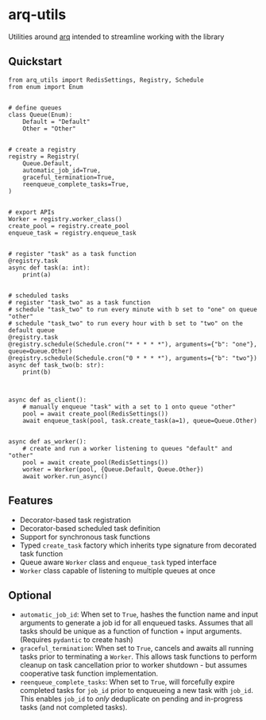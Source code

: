 # arq-utils

Utilities around [arq](https://arq-docs.helpmanual.io/) intended to streamline working with the library

## Quickstart

```python3
from arq_utils import RedisSettings, Registry, Schedule
from enum import Enum


# define queues
class Queue(Enum):
    Default = "Default"
    Other = "Other"


# create a registry
registry = Registry(
    Queue.Default,
    automatic_job_id=True,
    graceful_termination=True,
    reenqueue_complete_tasks=True,
)


# export APIs
Worker = registry.worker_class()
create_pool = registry.create_pool
enqueue_task = registry.enqueue_task


# register "task" as a task function
@registry.task
async def task(a: int):
    print(a)


# scheduled tasks
# register "task_two" as a task function
# schedule "task_two" to run every minute with b set to "one" on queue "other"
# schedule "task_two" to run every hour with b set to "two" on the default queue
@registry.task
@registry.schedule(Schedule.cron("* * * * *"), arguments={"b": "one"}, queue=Queue.Other)
@registry.schedule(Schedule.cron("0 * * * *"), arguments={"b": "two"})
async def task_two(b: str):
    print(b)



async def as_client():
    # manually enqueue "task" with a set to 1 onto queue "other"
    pool = await create_pool(RedisSettings())
    await enqueue_task(pool, task.create_task(a=1), queue=Queue.Other)


async def as_worker():
    # create and run a worker listening to queues "default" and "other"
    pool = await create_pool(RedisSettings())
    worker = Worker(pool, {Queue.Default, Queue.Other})
    await worker.run_async()
```

## Features

* Decorator-based task registration
* Decorator-based scheduled task definition
* Support for synchronous task functions
* Typed `create_task` factory which inherits type signature from decorated task function
* Queue aware `Worker` class and `enqueue_task` typed interface
* `Worker` class capable of listening to multiple queues at once

## Optional

* `automatic_job_id`: When set to `True`, hashes the function name and input arguments to generate a job id for all enqueued tasks.  Assumes that all tasks should be unique as a function of function + input arguments.  (Requires `pydantic` to create hash)
* `graceful_termination`: When set to `True`, cancels and awaits all running tasks prior to terminating a `Worker`.  This allows task functions to perform cleanup on task cancellation prior to worker shutdown - but assumes cooperative task function implementation.
* `reenqueue_complete_tasks`: When set to `True`, will forcefully expire completed tasks for `job_id` prior to enqueueing a new task with `job_id`.  This enables `job_id` to _only_ deduplicate on pending and in-progress tasks (and not completed tasks).
